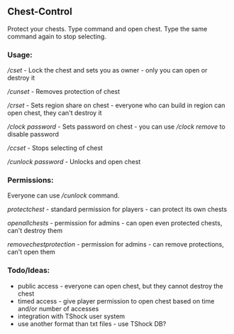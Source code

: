 ## Chest-Control
Protect your chests.
Type command and open chest. Type the same command again to stop selecting.

### Usage:
_/cset_ - Lock the chest and sets you as owner - only you can open or destroy it

_/cunset_ - Removes protection of chest

_/crset_ - Sets region share on chest - everyone who can build in region can open chest, they can't destroy it

_/clock_ _password_ - Sets password on chest - you can use _/clock_ _remove_ to disable password


_/ccset_ - Stops selecting of chest 

_/cunlock_  _password_ -  Unlocks and open chest

### Permissions:
Everyone can use _/cunlock_ command.

_protectchest_ - standard permission for players - can protect its own chests

_openallchests_ - permission for admins - can open even protected chests, can't destroy them

_removechestprotection_ - permission for admins - can remove protections, can't open them

### Todo/Ideas:
- public access - everyone can open chest, but they cannot destroy the chest
- timed access - give player permission to open chest based on time and/or number of accesses
- integration with TShock user system
- use another format than txt files - use TShock DB?